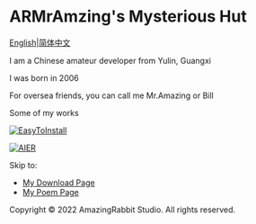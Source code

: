 <head>
<link rel="stylesheet" type="text/css" href="../font.css">
</head>

# ARMrAmzing's Mysterious Hut

[English](https://armramzing.github.io/en-us)\|[简体中文](https://armramzing.github.io)

I am a Chinese amateur developer from Yulin, Guangxi

I was born in 2006

For oversea friends, you can call me Mr.Amazing or Bill

Some of my works

[![EasyToInstall](https://github-readme-stats.vercel.app/api/pin/?username=AmazingRabbit-Studio&repo=EasyToInstall&theme=dark)](https://github.com/AmazingRabbit-Studio/EasyToInstall)

[![AIER](https://github-readme-stats.vercel.app/api/pin/?username=AmazingRabbit-Studio&repo=Anti-internal-Energy-Revolution&theme=dark)](https://github.com/AmazingRabbit-Studio/Anti-internal-Energy-Revolution)

Skip to:

- [My Download Page](https://armramzing.github.io/downloads)
- [My Poem Page](https://armramzing.github.io/poems)

<footer>
  <p>Copyright © 2022 AmazingRabbit Studio. All rights reserved. </p>
</footer>
